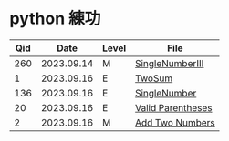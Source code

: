 
# python 練功


Qid  | Date       | Level | File
---- | ---------- | ----- | --------------------
260  | 2023.09.14 | M     | [SingleNumberIII](./leetcode/SingleNumberIII.py)
1    | 2023.09.16 | E     | [TwoSum](./leetcode/TwoSum.py)
136  | 2023.09.16 | E     | [SingleNumber](./leetcode/SingleNumber.py)
20   | 2023.09.16 | E     | [Valid Parentheses](./leetcode/ValidParentheses.py)
2    | 2023.09.16 | M     | [Add Two Numbers](./leetcode/AddTwoNumbers.py)
